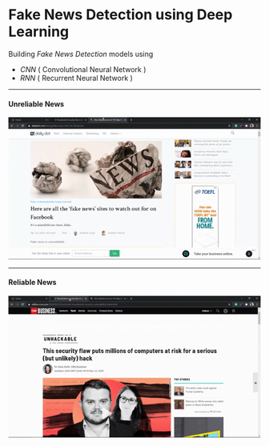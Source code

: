 # Fake News Detection using Deep Learning
Building *Fake News Detection* models using 
* *CNN*  ( Convolutional Neural Network )
* *RNN*  ( Recurrent Neural Network )


---
#### Unreliable News
![Unreliable News](GIFs/Unreliable_News.gif)

---
#### Reliable News
![Reliable News](GIFs/Reliable_News.gif)
